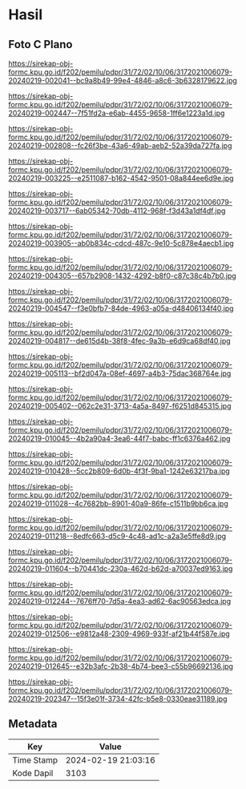# Hasil

## Foto C Plano

https://sirekap-obj-formc.kpu.go.id/f202/pemilu/pdpr/31/72/02/10/06/3172021006079-20240219-002041--bc9a8b49-99e4-4846-a8c6-3b6328179622.jpg

https://sirekap-obj-formc.kpu.go.id/f202/pemilu/pdpr/31/72/02/10/06/3172021006079-20240219-002447--7f51fd2a-e6ab-4455-9658-1ff6e1223a1d.jpg

https://sirekap-obj-formc.kpu.go.id/f202/pemilu/pdpr/31/72/02/10/06/3172021006079-20240219-002808--fc26f3be-43a6-49ab-aeb2-52a39da727fa.jpg

https://sirekap-obj-formc.kpu.go.id/f202/pemilu/pdpr/31/72/02/10/06/3172021006079-20240219-003225--e2511087-b162-4542-9501-08a844ee6d9e.jpg

https://sirekap-obj-formc.kpu.go.id/f202/pemilu/pdpr/31/72/02/10/06/3172021006079-20240219-003717--6ab05342-70db-4112-968f-f3d43a1df4df.jpg

https://sirekap-obj-formc.kpu.go.id/f202/pemilu/pdpr/31/72/02/10/06/3172021006079-20240219-003905--ab0b834c-cdcd-487c-9e10-5c878e4aecb1.jpg

https://sirekap-obj-formc.kpu.go.id/f202/pemilu/pdpr/31/72/02/10/06/3172021006079-20240219-004305--657b2908-1432-4292-b8f0-c87c38c4b7b0.jpg

https://sirekap-obj-formc.kpu.go.id/f202/pemilu/pdpr/31/72/02/10/06/3172021006079-20240219-004547--f3e0bfb7-84de-4963-a05a-d48406134f40.jpg

https://sirekap-obj-formc.kpu.go.id/f202/pemilu/pdpr/31/72/02/10/06/3172021006079-20240219-004817--de615d4b-38f8-4fec-9a3b-e6d9ca68df40.jpg

https://sirekap-obj-formc.kpu.go.id/f202/pemilu/pdpr/31/72/02/10/06/3172021006079-20240219-005113--bf2d047a-08ef-4697-a4b3-75dac368764e.jpg

https://sirekap-obj-formc.kpu.go.id/f202/pemilu/pdpr/31/72/02/10/06/3172021006079-20240219-005402--062c2e31-3713-4a5a-8497-f6251d845315.jpg

https://sirekap-obj-formc.kpu.go.id/f202/pemilu/pdpr/31/72/02/10/06/3172021006079-20240219-010045--4b2a90a4-3ea6-44f7-babc-ff1c6376a462.jpg

https://sirekap-obj-formc.kpu.go.id/f202/pemilu/pdpr/31/72/02/10/06/3172021006079-20240219-010428--5cc2b809-6d0b-4f3f-9ba1-1242e63217ba.jpg

https://sirekap-obj-formc.kpu.go.id/f202/pemilu/pdpr/31/72/02/10/06/3172021006079-20240219-011028--4c7682bb-8901-40a9-86fe-c1511b9bb6ca.jpg

https://sirekap-obj-formc.kpu.go.id/f202/pemilu/pdpr/31/72/02/10/06/3172021006079-20240219-011218--8edfc663-d5c9-4c48-ad1c-a2a3e5ffe8d9.jpg

https://sirekap-obj-formc.kpu.go.id/f202/pemilu/pdpr/31/72/02/10/06/3172021006079-20240219-011604--b70441dc-230a-462d-b62d-a70037ed9163.jpg

https://sirekap-obj-formc.kpu.go.id/f202/pemilu/pdpr/31/72/02/10/06/3172021006079-20240219-012244--7676ff70-7d5a-4ea3-ad62-6ac90563edca.jpg

https://sirekap-obj-formc.kpu.go.id/f202/pemilu/pdpr/31/72/02/10/06/3172021006079-20240219-012506--e9812a48-2309-4969-933f-af21b44f587e.jpg

https://sirekap-obj-formc.kpu.go.id/f202/pemilu/pdpr/31/72/02/10/06/3172021006079-20240219-012645--e32b3afc-2b38-4b74-bee3-c55b96692136.jpg

https://sirekap-obj-formc.kpu.go.id/f202/pemilu/pdpr/31/72/02/10/06/3172021006079-20240219-202347--15f3e01f-3734-42fc-b5e8-0330eae31189.jpg


## Metadata

| Key        | Value               |
| ---------- | ------------------- |
| Time Stamp | 2024-02-19 21:03:16 |
| Kode Dapil | 3103                |



